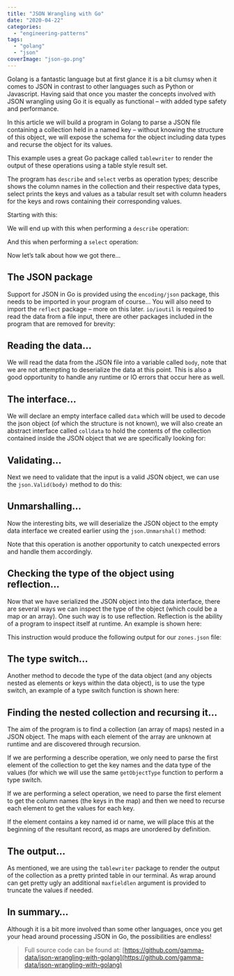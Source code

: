 ```yaml
---
title: "JSON Wrangling with Go"
date: "2020-04-22"
categories: 
  - "engineering-patterns"
tags: 
  - "golang"
  - "json"
coverImage: "json-go.png"
---
```


Golang is a fantastic language but at first glance it is a bit clumsy when it comes to JSON in contrast to other languages such as Python or Javascript. Having said that once you master the concepts involved with JSON wrangling using Go it is equally as functional – with added type safety and performance.

In this article we will build a program in Golang to parse a JSON file containing a collection held in a named key – without knowing the structure of this object, we will expose the schema for the object including data types and recurse the object for its values.

This example uses a great Go package called `tablewriter` to render the output of these operations using a table style result set.

The program has `describe` and `select` verbs as operation types; describe shows the column names in the collection and their respective data types, select prints the keys and values as a tabular result set with column headers for the keys and rows containing their corresponding values.

Starting with this:

<script src="https://gist.github.com/jeffreyaven/cceeb5b667ccfe8a9e20437d3f1dde42.js"></script>

We will end up with this when performing a `describe` operation:

<script src="https://gist.github.com/jeffreyaven/fbd04c220a70d439df3a14d4a4f48a3e.js"></script>

And this when performing a `select` operation:

<script src="https://gist.github.com/jeffreyaven/0b795b13b160cfbcd6796243c0fbb238.js"></script>

Now let’s talk about how we got there…

## The JSON package

Support for JSON in Go is provided using the `encoding/json` package, this needs to be imported in your program of course… You will also need to import the `reflect` package – more on this later. `io/ioutil` is required to read the data from a file input, there are other packages included in the program that are removed for brevity:

<script src="https://gist.github.com/jeffreyaven/def7e02eac07ded8b80ff807cf023989.js"></script>

## Reading the data…

We will read the data from the JSON file into a variable called `body`, note that we are not attempting to deserialize the data at this point. This is also a good opportunity to handle any runtime or IO errors that occur here as well.

<script src="https://gist.github.com/jeffreyaven/74a2c2c839a30ed8cc66d83d3ddde3b4.js"></script>

## The interface…

We will declare an empty interface called `data` which will be used to decode the json object (of which the structure is not known), we will also create an abstract interface called `colldata` to hold the contents of the collection contained inside the JSON object that we are specifically looking for:

<script src="https://gist.github.com/jeffreyaven/32555f65af4be1fc2504f2d11e15aa19.js"></script>

## Validating…

Next we need to validate that the input is a valid JSON object, we can use the `json.Valid(body)` method to do this:

<script src="https://gist.github.com/jeffreyaven/c7afe41fcca4ba1e3ed009044cea76de.js"></script>

## Unmarshalling…

Now the interesting bits, we will deserialize the JSON object to the empty data interface we created earlier using the `json.Unmarshal()` method:

<script src="https://gist.github.com/jeffreyaven/2579ec79be915fb89e91ea0977bfbff6.js"></script>

Note that this operation is another opportunity to catch unexpected errors and handle them accordingly.

## Checking the type of the object using reflection…

Now that we have serialized the JSON object into the data interface, there are several ways we can inspect the type of the object (which could be a map or an array). One such way is to use reflection. Reflection is the ability of a program to inspect itself at runtime. An example is shown here:

<script src="https://gist.github.com/jeffreyaven/1ccd077de0fdee8973e25ac79719cbf5.js"></script>

This instruction would produce the following output for our `zones.json` file:

<script src="https://gist.github.com/jeffreyaven/04c1b3ae79e969e4be32ef7fa1c07736.js"></script>

## The type switch…

Another method to decode the type of the data object (and any objects nested as elements or keys within the data object), is to use the type switch, an example of a type switch function is shown here:

<script src="https://gist.github.com/jeffreyaven/2e7a3d62ec6f7c71a9c01bfa8d360e4e.js"></script>

## Finding the nested collection and recursing it…

The aim of the program is to find a collection (an array of maps) nested in a JSON object. The maps with each element of the array are unknown at runtime and are discovered through recursion.

If we are performing a describe operation, we only need to parse the first element of the collection to get the key names and the data type of the values (for which we will use the same `getObjectType` function to perform a type switch.

If we are performing a select operation, we need to parse the first element to get the column names (the keys in the map) and then we need to recurse each element to get the values for each key.

If the element contains a key named id or name, we will place this at the beginning of the resultant record, as maps are unordered by definition.

## The output…

As mentioned, we are using the `tablewriter` package to render the output of the collection as a pretty printed table in our terminal. As wrap around can get pretty ugly an additional `maxfieldlen` argument is provided to truncate the values if needed.

## In summary…

Although it is a bit more involved than some other languages, once you get your head around processing JSON in Go, the possibilities are endless!

> Full source code can be found at: [https://github.com/gamma-data/json-wrangling-with-golang](https://github.com/gamma-data/json-wrangling-with-golang)
